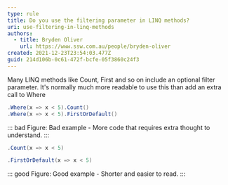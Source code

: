 ```yaml
---
type: rule
title: Do you use the filtering parameter in LINQ methods?
uri: use-filtering-in-linq-methods
authors:
  - title: Bryden Oliver
    url: https://www.ssw.com.au/people/bryden-oliver
created: 2021-12-23T23:54:03.477Z
guid: 214d106b-0c61-472f-bcfe-05f3860c24f3
---
```

Many LINQ methods like Count, First and so on include an optional filter parameter. It's normally much more readable to use this than add an extra call to Where
            
<!--endintro-->
```cs
.Where(x => x < 5).Count()
.Where(x => x < 5).FirstOrDefault()

```
::: bad
Figure: Bad example - More code that requires extra thought to understand.
:::

```cs
.Count(x => x < 5)

.FirstOrDefault(x => x < 5)
```
::: good
Figure: Good example - Shorter and easier to read.
:::